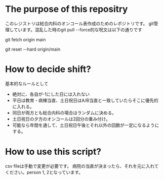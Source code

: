 # The purpose of this repositry
このレジストリは総合内科のオンコール表作成のためのレポジトリです。
git管理しています。混乱した時のgit pull --force的な呪文は以下の通りです 


git fetch origin main  

git reset --hard origin/main


  
# How to decide shift?

基本的なルールとして
- 絶対に、各自が-1にした日には入れない
- 平日は教育・病棟当直、土日祝日はA/B当直と一致していたらそこに優先的に入れる。
- 同日が両方とも総合内科の場合はランダムに決める。
- 土日祝日の夕方のオンコールは2回分の重み付け。
- 可能なら年間を通して、土日祝日午後とそれ以外の回数が一定になるようにする。

# How to use this script?

csv fileは手動で変更が必要です。
病院の当直が決まったら、それを元に入れてください。person 1, 2となっています。

